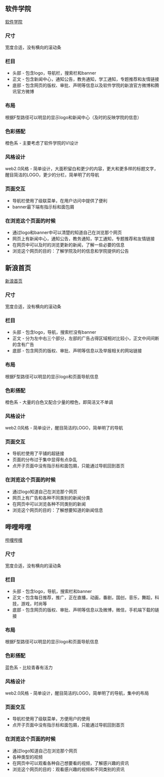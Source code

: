 ## 软件学院
[软件学院](http://software.hebtu.edu.cn/)
### 尺寸
 宽度合适，没有横向的滚动条
### 栏目
* 头部 - 包含logo，导航栏，搜索栏和banner
* 正文 - 包含新闻中心，通知公告，教务通知，学工通知，专题推荐和友情链接
* 底部 - 包含网页的版权、审批、声明等信息以及软件学院的新浪官方微博和腾讯官方微博

### 布局
 根据F型路径可以明显的显示logo和新闻中心（及时的反映学院的信息）
### 色彩搭配
 橙色系 - 主要考虑了软件学院的VI设计
### 风格设计
 web2.0风格 - 简单设计，大面积留白和更少的内容，更大和更多样的标题文字，醒目简洁的LOGO，更少的分栏，简单明了的导航
### 页面交互
* 导航栏使用了级联菜单，在用户访问中提供了便利
* banner最下端有指示标和面包屑

### 在浏览这个页面的时候
* 通过logo和banner中可以清楚的知道自己在浏览那个网页
* 网页上有新闻中心，通知公告，教务通知，学工通知，专题推荐和友情链接
* 在网页中可以及时的浏览更新的新闻，了解一些必要的信息
* 浏览这个网页的目的：了解学院及时的信息和学院提供的公告

## 新浪首页
[新浪首页](http://www.sina.com.cn/)
### 尺寸
 宽度合适，没有横向的滚动条
### 栏目
* 头部 - 包含logo，导航，搜索栏没有banner
* 正文 - 分为左中右三个部分，左部的广告占得区域相对比较小，正文中间间断的含有广告
* 底部 - 包含网页的版权、审批、声明等信息以及举报相关的网站链接

### 布局
 根据F型路径可以明显的显示logo和页面导航信息
### 色彩搭配
 橙色系 - 大量的白色又配合少量的橙色，即简洁又不单调
### 风格设计
 web2.0风格 - 简单设计，醒目简洁的LOGO，简单明了的导航
### 页面交互
* 导航栏使用了平铺的超链接
* 页面的分布过于集中显得有点杂乱
* 点开子页面中没有指示标和面包屑，只能通过导航回到首页

### 在浏览这个页面的时候
* 通过logo知道自己在浏览那个网页
* 网页上有广告和各种不同类别的新闻分类
* 在网页中可以浏览各种不同类别的新闻
* 浏览这个网页的目的：了解想要知道的新闻信息

## 哔哩哔哩
[哔哩哔哩](http://www.bilibili.com/)
### 尺寸
 宽度合适，没有横向的滚动条
### 栏目
* 头部 - 包含logo，导航，搜索栏和banner
* 正文 - 包含每日推荐，推广，正在直播，动画，番剧，国创，音乐，舞蹈，科技，游戏，时尚等
* 底部 - 包含网页的版权、审批、声明等信息以及微博，微信，手机端下载的链接

### 布局
 根据F型路径可以明显的显示logo和页面导航信息
### 色彩搭配
 蓝色系 - 比较青春有活力
### 风格设计
 web2.0风格 - 简单设计，醒目简洁的LOGO，简单明了的导航，集中的布局
### 页面交互
* 导航栏使用了级联菜单，方便用户的使用
* 点开子页面中没有指示标和面包屑，只能通过导航回到首页

### 在浏览这个页面的时候
* 通过logo知道自己在浏览那个网页
* 各种类型的视频
* 在网页中可以观看各种自己想要看的视频，了解感兴趣的资讯
* 浏览这个网页的目的：观看感兴趣的视频和不同类别的资讯
